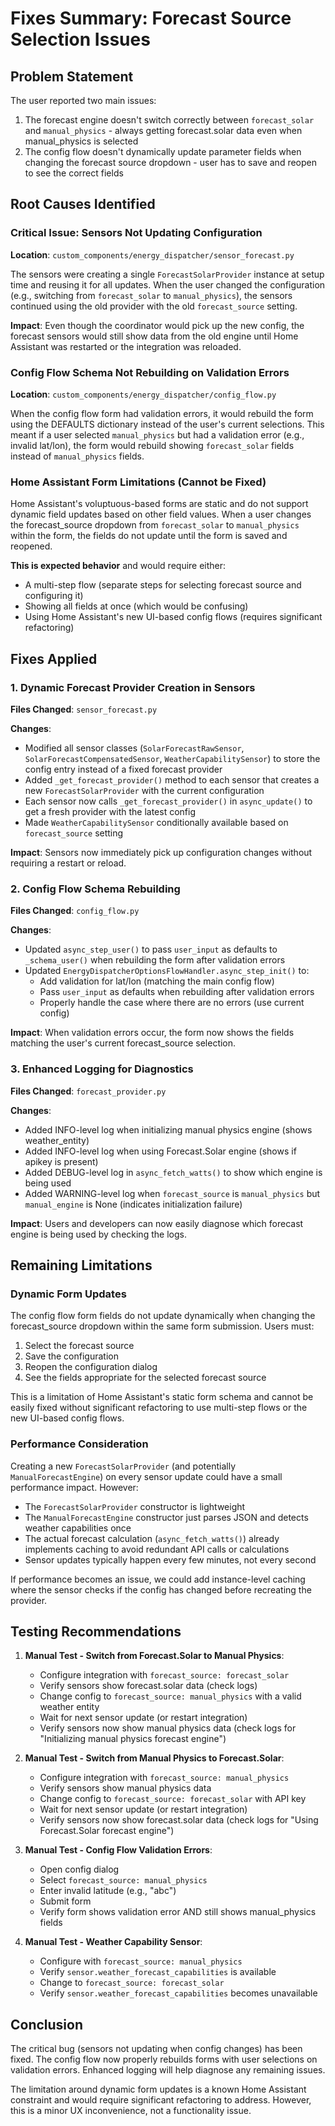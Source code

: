 # Fixes Summary: Forecast Source Selection Issues

## Problem Statement
The user reported two main issues:
1. The forecast engine doesn't switch correctly between `forecast_solar` and `manual_physics` - always getting forecast.solar data even when manual_physics is selected
2. The config flow doesn't dynamically update parameter fields when changing the forecast source dropdown - user has to save and reopen to see the correct fields

## Root Causes Identified

### Critical Issue: Sensors Not Updating Configuration
**Location**: `custom_components/energy_dispatcher/sensor_forecast.py`

The sensors were creating a single `ForecastSolarProvider` instance at setup time and reusing it for all updates. When the user changed the configuration (e.g., switching from `forecast_solar` to `manual_physics`), the sensors continued using the old provider with the old `forecast_source` setting.

**Impact**: Even though the coordinator would pick up the new config, the forecast sensors would still show data from the old engine until Home Assistant was restarted or the integration was reloaded.

### Config Flow Schema Not Rebuilding on Validation Errors
**Location**: `custom_components/energy_dispatcher/config_flow.py`

When the config flow form had validation errors, it would rebuild the form using the DEFAULTS dictionary instead of the user's current selections. This meant if a user selected `manual_physics` but had a validation error (e.g., invalid lat/lon), the form would rebuild showing `forecast_solar` fields instead of `manual_physics` fields.

### Home Assistant Form Limitations (Cannot be Fixed)
Home Assistant's voluptuous-based forms are static and do not support dynamic field updates based on other field values. When a user changes the forecast_source dropdown from `forecast_solar` to `manual_physics` within the form, the fields do not update until the form is saved and reopened.

**This is expected behavior** and would require either:
- A multi-step flow (separate steps for selecting forecast source and configuring it)
- Showing all fields at once (which would be confusing)
- Using Home Assistant's new UI-based config flows (requires significant refactoring)

## Fixes Applied

### 1. Dynamic Forecast Provider Creation in Sensors
**Files Changed**: `sensor_forecast.py`

**Changes**:
- Modified all sensor classes (`SolarForecastRawSensor`, `SolarForecastCompensatedSensor`, `WeatherCapabilitySensor`) to store the config entry instead of a fixed forecast provider
- Added `_get_forecast_provider()` method to each sensor that creates a new `ForecastSolarProvider` with the current configuration
- Each sensor now calls `_get_forecast_provider()` in `async_update()` to get a fresh provider with the latest config
- Made `WeatherCapabilitySensor` conditionally available based on `forecast_source` setting

**Impact**: Sensors now immediately pick up configuration changes without requiring a restart or reload.

### 2. Config Flow Schema Rebuilding
**Files Changed**: `config_flow.py`

**Changes**:
- Updated `async_step_user()` to pass `user_input` as defaults to `_schema_user()` when rebuilding the form after validation errors
- Updated `EnergyDispatcherOptionsFlowHandler.async_step_init()` to:
  - Add validation for lat/lon (matching the main config flow)
  - Pass `user_input` as defaults when rebuilding after validation errors
  - Properly handle the case where there are no errors (use current config)

**Impact**: When validation errors occur, the form now shows the fields matching the user's current forecast_source selection.

### 3. Enhanced Logging for Diagnostics
**Files Changed**: `forecast_provider.py`

**Changes**:
- Added INFO-level log when initializing manual physics engine (shows weather_entity)
- Added INFO-level log when using Forecast.Solar engine (shows if apikey is present)
- Added DEBUG-level log in `async_fetch_watts()` to show which engine is being used
- Added WARNING-level log when `forecast_source` is `manual_physics` but `manual_engine` is None (indicates initialization failure)

**Impact**: Users and developers can now easily diagnose which forecast engine is being used by checking the logs.

## Remaining Limitations

### Dynamic Form Updates
The config flow form fields do not update dynamically when changing the forecast_source dropdown within the same form submission. Users must:
1. Select the forecast source
2. Save the configuration
3. Reopen the configuration dialog
4. See the fields appropriate for the selected forecast source

This is a limitation of Home Assistant's static form schema and cannot be easily fixed without significant refactoring to use multi-step flows or the new UI-based config flows.

### Performance Consideration
Creating a new `ForecastSolarProvider` (and potentially `ManualForecastEngine`) on every sensor update could have a small performance impact. However:
- The `ForecastSolarProvider` constructor is lightweight
- The `ManualForecastEngine` constructor just parses JSON and detects weather capabilities once
- The actual forecast calculation (`async_fetch_watts()`) already implements caching to avoid redundant API calls or calculations
- Sensor updates typically happen every few minutes, not every second

If performance becomes an issue, we could add instance-level caching where the sensor checks if the config has changed before recreating the provider.

## Testing Recommendations

1. **Manual Test - Switch from Forecast.Solar to Manual Physics**:
   - Configure integration with `forecast_source: forecast_solar`
   - Verify sensors show forecast.solar data (check logs)
   - Change config to `forecast_source: manual_physics` with a valid weather entity
   - Wait for next sensor update (or restart integration)
   - Verify sensors now show manual physics data (check logs for "Initializing manual physics forecast engine")

2. **Manual Test - Switch from Manual Physics to Forecast.Solar**:
   - Configure integration with `forecast_source: manual_physics`
   - Verify sensors show manual physics data
   - Change config to `forecast_source: forecast_solar` with API key
   - Wait for next sensor update (or restart integration)
   - Verify sensors now show forecast.solar data (check logs for "Using Forecast.Solar forecast engine")

3. **Manual Test - Config Flow Validation Errors**:
   - Open config dialog
   - Select `forecast_source: manual_physics`
   - Enter invalid latitude (e.g., "abc")
   - Submit form
   - Verify form shows validation error AND still shows manual_physics fields

4. **Manual Test - Weather Capability Sensor**:
   - Configure with `forecast_source: manual_physics`
   - Verify `sensor.weather_forecast_capabilities` is available
   - Change to `forecast_source: forecast_solar`
   - Verify `sensor.weather_forecast_capabilities` becomes unavailable

## Conclusion

The critical bug (sensors not updating when config changes) has been fixed. The config flow now properly rebuilds forms with user selections on validation errors. Enhanced logging will help diagnose any remaining issues.

The limitation around dynamic form updates is a known Home Assistant constraint and would require significant refactoring to address. However, this is a minor UX inconvenience, not a functionality issue.
